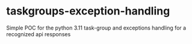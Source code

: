 # taskgroups-exception-handling
Simple POC for the python 3.11 task-group and exceptions handling for a recognized api responses

